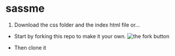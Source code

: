 # sassme
1. Download the css folder and the index html file or...
- Start by forking this repo to make it your own. 
![the fork button](gfx/fork_button.png "The Fork Button")

- Then clone it
